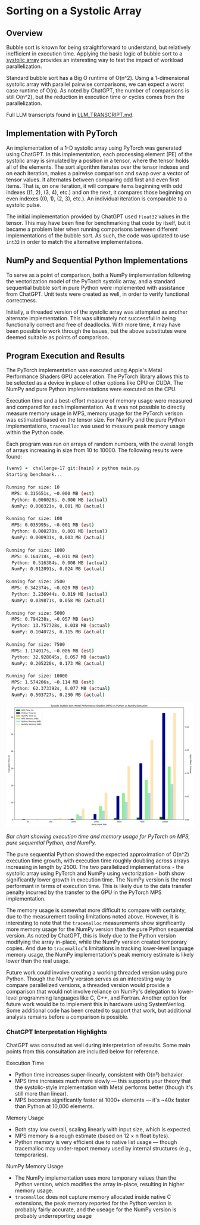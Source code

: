 # Sorting on a Systolic Array

## Overview

Bubble sort is known for being straightforward to understand, but relatively inefficient in execution time. Applying the basic logic of bubble sort to a [systolic array](https://en.wikipedia.org/wiki/Systolic_array) provides an interesting way to test the impact of workload parallelization.

Standard bubble sort has a Big O runtime of O(n^2). Using a 1-dimensional systolic array with parallel pairwise comparisons, we can expect a worst case runtime of O(n). As noted by ChatGPT, the number of comparisons is still O(n^2), but the reduction in execution time or cycles comes from the parallelization.

Full LLM transcripts found in [LLM_TRANSCRIPT.md](./docs/LLM_TRANSCRIPT.md).

## Implementation with PyTorch

An implementation of a 1-D systolic array using PyTorch was generated using ChatGPT. In this implementation, each processing element (PE) of the systolic array is simulated by a position in a tensor, where the tensor holds all of the elements. The sort algorithm iterates over the tensor indexes and on each iteration, makes a pairwise comparison and swap over a vector of tensor values. It alternates between comparing odd first and even first items. That is, on one iteration, it will compare items beginning with odd indexes ((1, 2), (3, 4), etc.) and on the next, it compares those beginning on even indexes ((0, 1), (2, 3), etc.). An individual iteration is comparable to a systolic pulse.

The initial implementation provided by ChatGPT used `float32` values in the tensor. This may have been fine for benchmarking that code by itself, but it became a problem later when running comparisons between different implementations of the bubble sort. As such, the code was updated to use `int32` in order to match the alternative implementations.

## NumPy and Sequential Python Implementations

To serve as a point of comparison, both a NumPy implementation following the vectorization model of the PyTorch systolic array, and a standard sequential bubble sort in pure Python were implemented with assistance from ChatGPT. Unit tests were created as well, in order to verify functional correctness.

Initially, a threaded version of the systolic array was attempted as another alternate implementation. This was ultimately not successful in being functionally correct and free of deadlocks. With more time, it may have been possible to work through the issues, but the above substitutes were deemed suitable as points of comparison.

## Program Execution and Results

The PyTorch implementation was executed using Apple's Metal Performance Shaders GPU acceleration. The PyTorch library allows this to be selected as a device in place of other options like CPU or CUDA. The NumPy and pure Python implementations were executed on the CPU.

Execution time and a best-effort measure of memory usage were measured and compared for each implementation. As it was not possible to directly measure memory usage in MPS, memory usage for the PyTorch verison was estimated based on the tensor size. For NumPy and the pure Python implementations, `tracemalloc` was used to measure peak memory usage within the Python code.

Each program was run on arrays of random numbers, with the overall length of arrays increasing in size from 10 to 10000. The following results were found:

```sh
(venv) ➜  challenge-17 git:(main) ✗ python main.py
Starting benchmark...

Running for size: 10
  MPS: 0.315651s, ~0.000 MB (est)
  Python: 0.000026s, 0.000 MB (actual)
  NumPy: 0.000321s, 0.001 MB (actual)

Running for size: 100
  MPS: 0.035995s, ~0.001 MB (est)
  Python: 0.000270s, 0.001 MB (actual)
  NumPy: 0.000931s, 0.003 MB (actual)

Running for size: 1000
  MPS: 0.164218s, ~0.011 MB (est)
  Python: 0.516384s, 0.008 MB (actual)
  NumPy: 0.012091s, 0.024 MB (actual)

Running for size: 2500
  MPS: 0.342374s, ~0.029 MB (est)
  Python: 3.236944s, 0.019 MB (actual)
  NumPy: 0.039871s, 0.058 MB (actual)

Running for size: 5000
  MPS: 0.794238s, ~0.057 MB (est)
  Python: 13.757728s, 0.038 MB (actual)
  NumPy: 0.104072s, 0.115 MB (actual)

Running for size: 7500
  MPS: 1.174017s, ~0.086 MB (est)
  Python: 32.928045s, 0.057 MB (actual)
  NumPy: 0.205220s, 0.173 MB (actual)

Running for size: 10000
  MPS: 1.574206s, ~0.114 MB (est)
  Python: 62.373392s, 0.077 MB (actual)
  NumPy: 0.503727s, 0.230 MB (actual)
```

![Bar chart showing execution time and memory usage for MPS, Python, and NumPy](./images/mps_python_numpy.png)

*Bar chart showing execution time and memory usage for PyTorch on MPS, pure sequential Python, and NumPy.*

The pure sequential Python showed the expected approximation of O(n^2) execution time growth, with execution time roughly doubling across arrays increasing in length by 2500. The two parallelized implementations - the systolic array using PyTorch and NumPy using vectorization - both show significantly lower growth in execution time. The NumPy version is the most performant in terms of execution time. This is likely due to the data transfer penalty incurred by the transfer to the GPU in the PyTorch MPS implementation.

The memory usage is somewhat more difficult to compare with certainty, due to the measurement tooling limitations noted above. However, it is interesting to note that the `tracemalloc` measurements show significantly more memory usage for the NumPy version than the pure Python sequential version. As noted by ChatGPT, this is likely due to the Python version modifying the array in-place, while the NumPy version created temporary copies. And due to `tracemalloc`'s limitations in tracking lower-level language memory usage, the NumPy implementation's peak memory estimate is likely lower than the real usage.

Future work could involve creating a working threaded version using pure Python. Though the NumPy version serves as an interesting way to compare parallelized versions, a threaded version would provide a comparison that would not involve reliance on NumPy's delegation to lower-level programming languages like C, C++, and Fortran. Another option for future work would be to implement this in hardware using SystemVerilog. Some additional code has been created to support that work, but additional analysis remains before a comparison is possible.

### ChatGPT Interpretation Highlights

ChatGPT was consulted as well during interpretation of results. Some main points from this consultation are included below for reference.

Execution Time
- Python time increases super-linearly, consistent with O(n²) behavior.
- MPS time increases much more slowly — this supports your theory that the systolic-style implementation with Metal performs better (though it's still more than linear).
- MPS becomes significantly faster at 1000+ elements — it's ~40x faster than Python at 10,000 elements.

Memory Usage
- Both stay low overall, scaling linearly with input size, which is expected.
- MPS memory is a rough estimate (based on 12 × n float bytes).
- Python memory is very efficient due to native list usage — though tracemalloc may under-report memory used by internal structures (e.g., temporaries).

NumPy Memory Usage
- The NumPy implementation uses more temporary values than the Python version, which modifies the array in-place, resulting in higher memory usage.
- `tracemalloc` does not capture memory allocated inside native C extensions, the peak memory reported for the Python version is probably fairly accurate, and the useage for the NumPy version is probably underreporting usage
